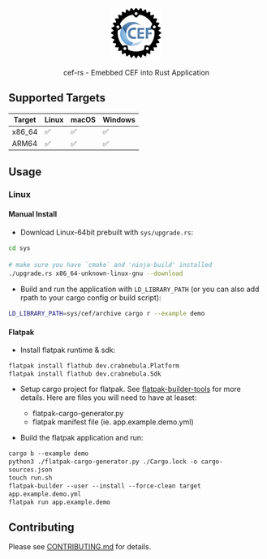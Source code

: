 
<div align="center">
  <picture>
    <img src="cef-rs.png" alt="cef-rs logo" width="20%"/>
  </picture>

  <p>cef-rs - Emebbed CEF into Rust Application</p>
</div>

## Supported Targets

| Target | Linux | macOS | Windows |
| ------ | ----- | ----- | ------- |
| x86_64 | ✅    | ✅   | ✅      |
| ARM64  | ✅    | ✅   | ✅      |

## Usage

### Linux

#### Manual Install

- Download Linux-64bit prebuilt with `sys/upgrade.rs`:

```sh
cd sys

# make sure you have `cmake` and 'ninja-build' installed
./upgrade.rs x86_64-unknown-linux-gnu --download
```

- Build and run the application with `LD_LIBRARY_PATH` (or you can also add rpath to your cargo config or build script):

```sh
LD_LIBRARY_PATH=sys/cef/archive cargo r --example demo
```

#### Flatpak

- Install flatpak runtime & sdk:

```
flatpak install flathub dev.crabnebula.Platform
flatpak install flathub dev.crabnebula.Sdk
```

- Setup cargo project for flatpak. See [flatpak-builder-tools](https://github.com/flatpak/flatpak-builder-tools/blob/master/cargo/README.md) for more details. Here are files you will need to have at leaset:
  - flatpak-cargo-generator.py
  - flatpak manifest file (ie. app.example.demo.yml)

- Build the flatpak application and run:

```
cargo b --example demo
python3 ./flatpak-cargo-generator.py ./Cargo.lock -o cargo-sources.json
touch run.sh
flatpak-builder --user --install --force-clean target app.example.demo.yml
flatpak run app.example.demo
```

## Contributing

Please see [CONTRIBUTING.md](CONTRIBUTING.md) for details.

